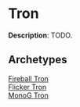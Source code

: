 # Tron

**Description**: TODO.

## **Archetypes**

[Fireball Tron](../archetypes/Fireball%20Tron.html)  
[Flicker Tron](../archetypes/Flicker%20Tron.html)  
[MonoG Tron](../archetypes/MonoG%20Tron.html)  

